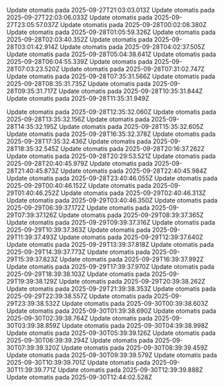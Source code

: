 Update otomatis pada 2025-09-27T21:03:03.013Z
Update otomatis pada 2025-09-27T22:03:06.033Z
Update otomatis pada 2025-09-27T23:05:57.037Z
Update otomatis pada 2025-09-28T00:02:08.380Z
Update otomatis pada 2025-09-28T01:05:59.326Z
Update otomatis pada 2025-09-28T02:03:40.352Z
Update otomatis pada 2025-09-28T03:01:42.914Z
Update otomatis pada 2025-09-28T04:02:37.505Z
Update otomatis pada 2025-09-28T05:04:38.641Z
Update otomatis pada 2025-09-28T06:04:55.339Z
Update otomatis pada 2025-09-28T07:03:23.520Z
Update otomatis pada 2025-09-28T07:31:02.747Z
Update otomatis pada 2025-09-28T07:35:31.566Z
Update otomatis pada 2025-09-28T08:35:31.735Z
Update otomatis pada 2025-09-28T09:35:31.717Z
Update otomatis pada 2025-09-28T10:35:31.844Z
Update otomatis pada 2025-09-28T11:35:31.949Z

Update otomatis pada 2025-09-28T12:35:32.060Z
Update otomatis pada 2025-09-28T13:35:32.156Z
Update otomatis pada 2025-09-28T14:35:32.195Z
Update otomatis pada 2025-09-28T15:35:32.605Z
Update otomatis pada 2025-09-28T16:35:32.378Z
Update otomatis pada 2025-09-28T17:35:32.436Z
Update otomatis pada 2025-09-28T18:35:32.545Z
Update otomatis pada 2025-09-28T20:16:37.262Z
Update otomatis pada 2025-09-28T20:29:53.521Z
Update otomatis pada 2025-09-28T20:40:45.979Z
Update otomatis pada 2025-09-28T21:40:45.873Z
Update otomatis pada 2025-09-28T22:40:45.984Z
Update otomatis pada 2025-09-28T23:40:46.055Z
Update otomatis pada 2025-09-29T00:40:46.152Z
Update otomatis pada 2025-09-29T01:40:46.252Z
Update otomatis pada 2025-09-29T02:40:46.313Z
Update otomatis pada 2025-09-29T03:40:46.350Z
Update otomatis pada 2025-09-29T06:39:37.172Z
Update otomatis pada 2025-09-29T07:39:37.126Z
Update otomatis pada 2025-09-29T08:39:37.365Z
Update otomatis pada 2025-09-29T09:39:37.316Z
Update otomatis pada 2025-09-29T10:39:37.363Z
Update otomatis pada 2025-09-29T11:39:37.493Z
Update otomatis pada 2025-09-29T12:39:37.640Z
Update otomatis pada 2025-09-29T13:39:37.818Z
Update otomatis pada 2025-09-29T14:39:37.773Z
Update otomatis pada 2025-09-29T15:39:37.823Z
Update otomatis pada 2025-09-29T16:39:37.992Z
Update otomatis pada 2025-09-29T17:39:37.970Z
Update otomatis pada 2025-09-29T18:39:38.103Z
Update otomatis pada 2025-09-29T19:39:38.129Z
Update otomatis pada 2025-09-29T20:39:38.262Z
Update otomatis pada 2025-09-29T21:39:38.353Z
Update otomatis pada 2025-09-29T22:39:38.557Z
Update otomatis pada 2025-09-29T23:39:38.532Z
Update otomatis pada 2025-09-30T00:39:38.603Z
Update otomatis pada 2025-09-30T01:39:38.690Z
Update otomatis pada 2025-09-30T02:39:38.764Z
Update otomatis pada 2025-09-30T03:39:38.859Z
Update otomatis pada 2025-09-30T04:39:38.998Z
Update otomatis pada 2025-09-30T05:39:39.126Z
Update otomatis pada 2025-09-30T06:39:39.294Z
Update otomatis pada 2025-09-30T07:39:39.320Z
Update otomatis pada 2025-09-30T08:39:39.459Z
Update otomatis pada 2025-09-30T09:39:39.579Z
Update otomatis pada 2025-09-30T10:39:39.701Z
Update otomatis pada 2025-09-30T11:39:39.771Z
Update otomatis pada 2025-09-30T12:39:39.888Z
Update otomatis pada 2025-09-30T12:44:02.528Z